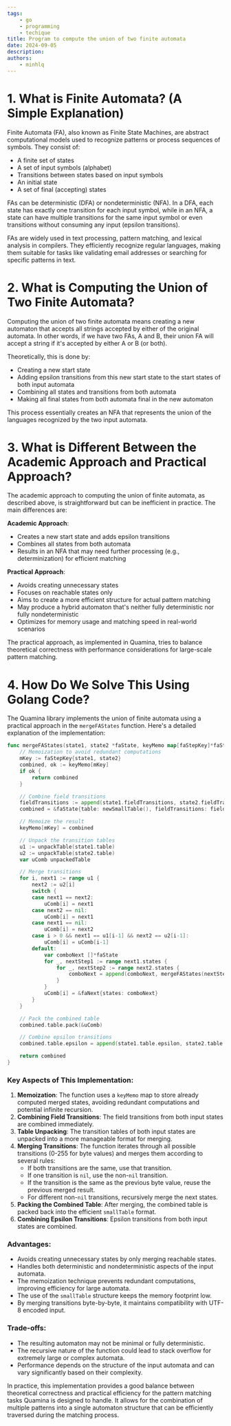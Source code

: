 ```yaml
---
tags:
    - go
    - programming
    - techique
title: Program to compute the union of two finite automata
date: 2024-09-05
description:
authors:
    - minhlq
---
```


# 1. What is Finite Automata? (A Simple Explanation)

Finite Automata (FA), also known as Finite State Machines, are abstract computational models used to recognize patterns or process sequences of symbols. They consist of:

- A finite set of states
- A set of input symbols (alphabet)
- Transitions between states based on input symbols
- An initial state
- A set of final (accepting) states

FAs can be deterministic (DFA) or nondeterministic (NFA). In a DFA, each state has exactly one transition for each input symbol, while in an NFA, a state can have multiple transitions for the same input symbol or even transitions without consuming any input (epsilon transitions).

FAs are widely used in text processing, pattern matching, and lexical analysis in compilers. They efficiently recognize regular languages, making them suitable for tasks like validating email addresses or searching for specific patterns in text.

# 2. What is Computing the Union of Two Finite Automata?

Computing the union of two finite automata means creating a new automaton that accepts all strings accepted by either of the original automata. In other words, if we have two FAs, A and B, their union FA will accept a string if it's accepted by either A or B (or both).

Theoretically, this is done by:

- Creating a new start state
- Adding epsilon transitions from this new start state to the start states of both input automata
- Combining all states and transitions from both automata
- Making all final states from both automata final in the new automaton

This process essentially creates an NFA that represents the union of the languages recognized by the two input automata.

# 3. What is Different Between the Academic Approach and Practical Approach?

The academic approach to computing the union of finite automata, as described above, is straightforward but can be inefficient in practice. The main differences are:

**Academic Approach**:
- Creates a new start state and adds epsilon transitions
- Combines all states from both automata
- Results in an NFA that may need further processing (e.g., determinization) for efficient matching

**Practical Approach**:
- Avoids creating unnecessary states
- Focuses on reachable states only
- Aims to create a more efficient structure for actual pattern matching
- May produce a hybrid automaton that's neither fully deterministic nor fully nondeterministic
- Optimizes for memory usage and matching speed in real-world scenarios

The practical approach, as implemented in Quamina, tries to balance theoretical correctness with performance considerations for large-scale pattern matching.

# 4. How Do We Solve This Using Golang Code?

The Quamina library implements the union of finite automata using a practical approach in the `mergeFAStates` function. Here's a detailed explanation of the implementation:

```go
func mergeFAStates(state1, state2 *faState, keyMemo map[faStepKey]*faState, printer printer) *faState {
    // Memoization to avoid redundant computations
    mKey := faStepKey{state1, state2}
    combined, ok := keyMemo[mKey]
    if ok {
        return combined
    }

    // Combine field transitions
    fieldTransitions := append(state1.fieldTransitions, state2.fieldTransitions...)
    combined = &faState{table: newSmallTable(), fieldTransitions: fieldTransitions}

    // Memoize the result
    keyMemo[mKey] = combined

    // Unpack the transition tables
    u1 := unpackTable(state1.table)
    u2 := unpackTable(state2.table)
    var uComb unpackedTable

    // Merge transitions
    for i, next1 := range u1 {
        next2 := u2[i]
        switch {
        case next1 == next2:
            uComb[i] = next1
        case next2 == nil:
            uComb[i] = next1
        case next1 == nil:
            uComb[i] = next2
        case i > 0 && next1 == u1[i-1] && next2 == u2[i-1]:
            uComb[i] = uComb[i-1]
        default:
            var comboNext []*faState
            for _, nextStep1 := range next1.states {
                for _, nextStep2 := range next2.states {
                    comboNext = append(comboNext, mergeFAStates(nextStep1, nextStep2, keyMemo, printer))
                }
            }
            uComb[i] = &faNext{states: comboNext}
        }
    }

    // Pack the combined table
    combined.table.pack(&uComb)

    // Combine epsilon transitions
    combined.table.epsilon = append(state1.table.epsilon, state2.table.epsilon...)

    return combined
}
```

### Key Aspects of This Implementation:
1. **Memoization**: The function uses a `keyMemo` map to store already computed merged states, avoiding redundant computations and potential infinite recursion.
2. **Combining Field Transitions**: The field transitions from both input states are combined immediately.
3. **Table Unpacking**: The transition tables of both input states are unpacked into a more manageable format for merging.
4. **Merging Transitions**: The function iterates through all possible transitions (0-255 for byte values) and merges them according to several rules:
   - If both transitions are the same, use that transition.
   - If one transition is `nil`, use the non-`nil` transition.
   - If the transition is the same as the previous byte value, reuse the previous merged result.
   - For different non-`nil` transitions, recursively merge the next states.
5. **Packing the Combined Table**: After merging, the combined table is packed back into the efficient `smallTable` format.
6. **Combining Epsilon Transitions**: Epsilon transitions from both input states are combined.

### Advantages:
- Avoids creating unnecessary states by only merging reachable states.
- Handles both deterministic and nondeterministic aspects of the input automata.
- The memoization technique prevents redundant computations, improving efficiency for large automata.
- The use of the `smallTable` structure keeps the memory footprint low.
- By merging transitions byte-by-byte, it maintains compatibility with UTF-8 encoded input.

### Trade-offs:
- The resulting automaton may not be minimal or fully deterministic.
- The recursive nature of the function could lead to stack overflow for extremely large or complex automata.
- Performance depends on the structure of the input automata and can vary significantly based on their complexity.

In practice, this implementation provides a good balance between theoretical correctness and practical efficiency for the pattern matching tasks Quamina is designed to handle. It allows for the combination of multiple patterns into a single automaton structure that can be efficiently traversed during the matching process.
